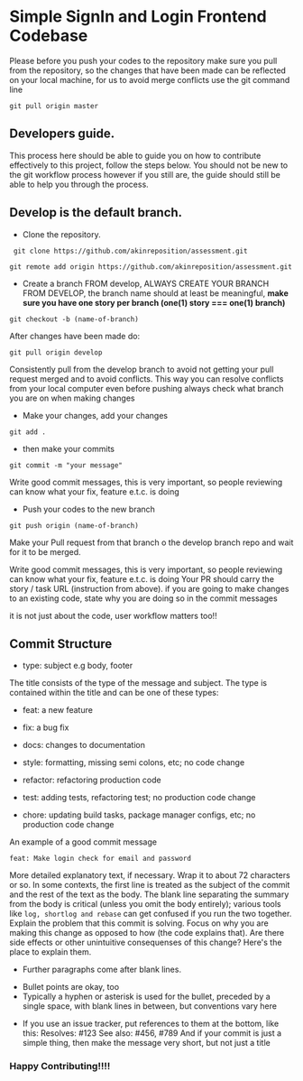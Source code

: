 # Simple SignIn and Login Frontend Codebase

Please before you push your codes to the repository make sure you pull from the repository, so the changes that have been made can be reflected on your local machine, for us to avoid merge conflicts use the git command line

```
git pull origin master
```

## Developers guide.

This process here should be able to guide you on how to contribute effectively to this project, follow the steps below. You should not be new to the git workflow process however if you still are, the guide should still be able to help you through the process.

## Develop is the default branch.
- Clone the repository.

```
 git clone https://github.com/akinreposition/assessment.git
```

<!-- - Make the original automain-DEv/frontend repo the remote origin (at origin) -->

```
git remote add origin https://github.com/akinreposition/assessment.git
```

- Create a branch FROM develop, ALWAYS CREATE YOUR BRANCH FROM DEVELOP,
  the branch name should at least be meaningful, **make sure you have one story per branch (one(1) story === one(1) branch)**

```
git checkout -b (name-of-branch)
```

After changes have been made do:

```
git pull origin develop
```

Consistently pull from the develop branch to avoid not getting your pull request merged and to avoid conflicts.
This way you can resolve conflicts from your local computer even before pushing always check what branch you are on when making changes

- Make your changes, add your changes

```
git add .
```
- then make your commits

```
git commit -m "your message"
```

  Write good commit messages, this is very important, so people reviewing can know what your fix, feature e.t.c. is doing

- Push your codes to the new branch

```
git push origin (name-of-branch)
```

Make your Pull request from that branch  o the develop branch repo and wait for it to be merged.

Write good commit messages, this is very important, so people reviewing can know what your fix, feature e.t.c. is doing
Your PR should carry the story / task URL (instruction from above).
if you are going to make changes to an existing code, state why you are doing so in the commit messages

it is not just about the code, user workflow matters too!!

## Commit Structure

- type: subject e.g body, footer

The title consists of the type of the message and subject.
The type is contained within the title and can be one of these types:

- feat: a new feature

- fix: a bug fix

- docs: changes to documentation

- style: formatting, missing semi colons, etc; no code change

- refactor: refactoring production code

- test: adding tests, refactoring test; no production code change

- chore: updating build tasks, package manager configs, etc; no production code change

An example of a good commit message

```
feat: Make login check for email and password
```

More detailed explanatory text, if necessary. Wrap it to about 72 characters or so. In some contexts, the first line is treated as the
subject of the commit and the rest of the text as the body. The blank line separating the summary from the body is critical (unless
you omit the body entirely); various tools like `log, shortlog and rebase` can get confused if you run the two together.
Explain the problem that this commit is solving. Focus on why you are making this change as opposed to how (the code explains that).
Are there side effects or other unintuitive consequenses of this change? Here's the place to explain them.

- Further paragraphs come after blank lines.

* Bullet points are okay, too
* Typically a hyphen or asterisk is used for the bullet, preceded
  by a single space, with blank lines in between, but conventions
  vary here

- If you use an issue tracker, put references to them at the bottom,
  like this:
  Resolves: #123
  See also: #456, #789
  And if your commit is just a simple thing, then make the message very short, but not just a title

### Happy Contributing!!!!
